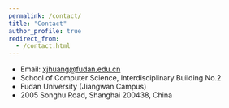 ```yaml
---
permalink: /contact/
title: "Contact"
author_profile: true
redirect_from: 
  - /contact.html
---
```

* Email: xjhuang@fudan.edu.cn
* School of Computer Science, Interdisciplinary Building No.2
* Fudan University (Jiangwan Campus)
* 2005 Songhu Road, Shanghai 200438, China